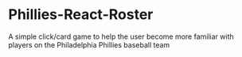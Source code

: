 # Phillies-React-Roster
A simple click/card game to help the user become more familiar with players on the Philadelphia Phillies baseball team
